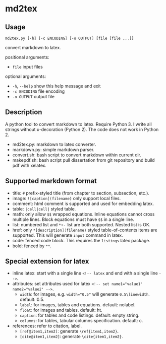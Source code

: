 md2tex
======

## Usage

    md2tex.py [-h] [-c ENCODING] [-o OUTPUT] [file [file ...]]

convert markdown to latex.

positional arguments:
 *  `file`         input files

optional arguments:
 *  `-h`, `--help`   show this help message and exit
 *  `-c ENCODING`  file encoding
 *  `-o OUTPUT`    output file

## Description

A python tool to convert markdown to latex.
Require Python 3.
I write all strings without u-decoration (Python 2).
The code does not work in Python 2.

 - md2tex.py: markdown to latex converter.
 - markdown.py: simple markdown parser.
 - convert.sh: bash script to convert markdown within current dir.
 - makepdf.sh: bash script pull dissertation from git repository and build pdf with xelatex.

## Supported markdown format

 - title: `#` prefix-styled title (from chapter to section, subsection, etc.).
 - image: `![caption](filename)` only support local files.
 - comment: html comment is supported and used for embedding latex.
 - table: `|cell|cell|` styled table.
 - math: only allow `$$` wrapped equations. 
          Inline equations cannot cross multiple lines.
          Block equations must have `$$` in a single line.
 - list: numbered list and `*+-` list are both supported. Nested list is OK.
 - href: only `*[description](filename)` styled table-of-contents items are supported.
          This will generate `input` command in latex.
 - code: fenced code block. This requires the `listings` latex package.
 - bold: fenced by `**`.

## Special extension for latex

 - inline latex: start with a single line `<!-- latex` and end with a single line `-->`.
 - attributes: set attributes used for latex `<!-- set name1="value1" name2="value2" -->`.
   - `width`: for images, e.g. `width="0.5"` will generate `0.5\linewidth`. default: 0.5.
   - `label`: for images, tables and equations. default: nolabel.
   - `float`: for images and tables. default: ht.
   - `caption`: for tables and code listings. default: empty string.
   - `columns`: for tables, tabular columns specification. default: c.
 - references: refer to citation, label.
   - `[ref@item1,item2]`: generate `\ref{item1,item2}`.
   - `[cite@item1,item2]`: generate `\cite{item1,item2}`.
        
